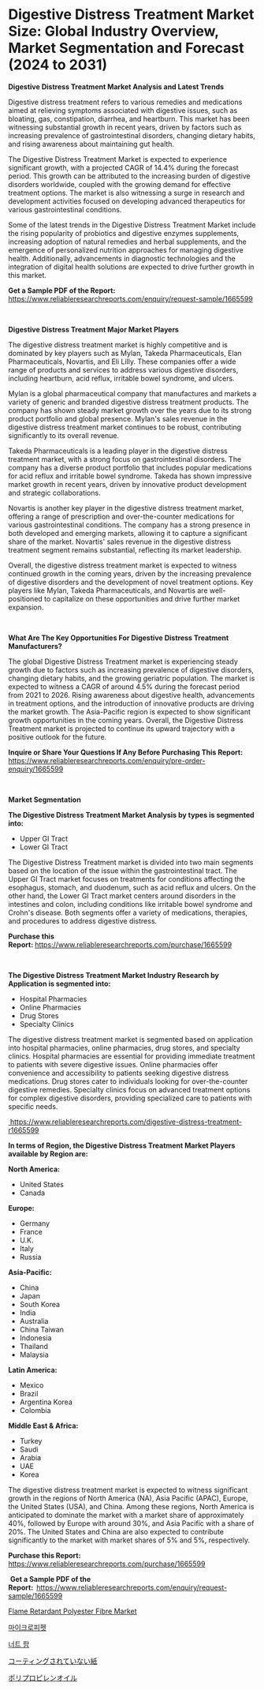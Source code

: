<p><h1>Digestive Distress Treatment Market Size: Global Industry Overview, Market Segmentation and Forecast (2024 to 2031)</h1></p><p><strong>Digestive Distress Treatment Market Analysis and Latest Trends</strong></p>
<p><p>Digestive distress treatment refers to various remedies and medications aimed at relieving symptoms associated with digestive issues, such as bloating, gas, constipation, diarrhea, and heartburn. This market has been witnessing substantial growth in recent years, driven by factors such as increasing prevalence of gastrointestinal disorders, changing dietary habits, and rising awareness about maintaining gut health.</p><p>The Digestive Distress Treatment Market is expected to experience significant growth, with a projected CAGR of 14.4% during the forecast period. This growth can be attributed to the increasing burden of digestive disorders worldwide, coupled with the growing demand for effective treatment options. The market is also witnessing a surge in research and development activities focused on developing advanced therapeutics for various gastrointestinal conditions.</p><p>Some of the latest trends in the Digestive Distress Treatment Market include the rising popularity of probiotics and digestive enzymes supplements, increasing adoption of natural remedies and herbal supplements, and the emergence of personalized nutrition approaches for managing digestive health. Additionally, advancements in diagnostic technologies and the integration of digital health solutions are expected to drive further growth in this market.</p></p>
<p><strong>Get a Sample PDF of the Report:&nbsp;</strong> <a href="https://www.reliableresearchreports.com/enquiry/request-sample/1665599">https://www.reliableresearchreports.com/enquiry/request-sample/1665599</a></p>
<p>&nbsp;</p>
<p><strong>Digestive Distress Treatment Major Market Players</strong></p>
<p><p>The digestive distress treatment market is highly competitive and is dominated by key players such as Mylan, Takeda Pharmaceuticals, Elan Pharmaceuticals, Novartis, and Eli Lilly. These companies offer a wide range of products and services to address various digestive disorders, including heartburn, acid reflux, irritable bowel syndrome, and ulcers.</p><p>Mylan is a global pharmaceutical company that manufactures and markets a variety of generic and branded digestive distress treatment products. The company has shown steady market growth over the years due to its strong product portfolio and global presence. Mylan's sales revenue in the digestive distress treatment market continues to be robust, contributing significantly to its overall revenue.</p><p>Takeda Pharmaceuticals is a leading player in the digestive distress treatment market, with a strong focus on gastrointestinal disorders. The company has a diverse product portfolio that includes popular medications for acid reflux and irritable bowel syndrome. Takeda has shown impressive market growth in recent years, driven by innovative product development and strategic collaborations.</p><p>Novartis is another key player in the digestive distress treatment market, offering a range of prescription and over-the-counter medications for various gastrointestinal conditions. The company has a strong presence in both developed and emerging markets, allowing it to capture a significant share of the market. Novartis' sales revenue in the digestive distress treatment segment remains substantial, reflecting its market leadership.</p><p>Overall, the digestive distress treatment market is expected to witness continued growth in the coming years, driven by the increasing prevalence of digestive disorders and the development of novel treatment options. Key players like Mylan, Takeda Pharmaceuticals, and Novartis are well-positioned to capitalize on these opportunities and drive further market expansion.</p></p>
<p>&nbsp;</p>
<p><strong>What Are The Key Opportunities For Digestive Distress Treatment Manufacturers?</strong></p>
<p><p>The global Digestive Distress Treatment market is experiencing steady growth due to factors such as increasing prevalence of digestive disorders, changing dietary habits, and the growing geriatric population. The market is expected to witness a CAGR of around 4.5% during the forecast period from 2021 to 2026. Rising awareness about digestive health, advancements in treatment options, and the introduction of innovative products are driving the market growth. The Asia-Pacific region is expected to show significant growth opportunities in the coming years. Overall, the Digestive Distress Treatment market is projected to continue its upward trajectory with a positive outlook for the future.</p></p>
<p><strong>Inquire or Share Your Questions If Any Before Purchasing This Report:</strong> <a href="https://www.reliableresearchreports.com/enquiry/pre-order-enquiry/1665599">https://www.reliableresearchreports.com/enquiry/pre-order-enquiry/1665599</a></p>
<p>&nbsp;</p>
<p><strong>Market Segmentation</strong></p>
<p><strong>The Digestive Distress Treatment Market Analysis by types is segmented into:</strong></p>
<p><ul><li>Upper GI Tract</li><li>Lower GI Tract</li></ul></p>
<p><p>The Digestive Distress Treatment market is divided into two main segments based on the location of the issue within the gastrointestinal tract. The Upper GI Tract market focuses on treatments for conditions affecting the esophagus, stomach, and duodenum, such as acid reflux and ulcers. On the other hand, the Lower GI Tract market centers around disorders in the intestines and colon, including conditions like irritable bowel syndrome and Crohn's disease. Both segments offer a variety of medications, therapies, and procedures to address digestive distress.</p></p>
<p><strong>Purchase this Report:&nbsp;</strong><a href="https://www.reliableresearchreports.com/purchase/1665599">https://www.reliableresearchreports.com/purchase/1665599</a></p>
<p>&nbsp;</p>
<p><strong>The Digestive Distress Treatment Market Industry Research by Application is segmented into:</strong></p>
<p><ul><li>Hospital Pharmacies</li><li>Online Pharmacies</li><li>Drug Stores</li><li>Specialty Clinics</li></ul></p>
<p><p>The digestive distress treatment market is segmented based on application into hospital pharmacies, online pharmacies, drug stores, and specialty clinics. Hospital pharmacies are essential for providing immediate treatment to patients with severe digestive issues. Online pharmacies offer convenience and accessibility to patients seeking digestive distress medications. Drug stores cater to individuals looking for over-the-counter digestive remedies. Specialty clinics focus on advanced treatment options for complex digestive disorders, providing specialized care to patients with specific needs.</p></p>
<p><a href="https://www.reliableresearchreports.com/digestive-distress-treatment-r1665599">&nbsp;https://www.reliableresearchreports.com/digestive-distress-treatment-r1665599</a></p>
<p><strong>In terms of Region, the Digestive Distress Treatment Market Players available by Region are:</strong></p>
<p>
    <p> <strong> North America: </strong>
        <ul>
            <li>United States</li>
            <li>Canada</li>
        </ul>
        </p> 
    <p> <strong> Europe: </strong>
        <ul>
            <li>Germany</li>
            <li>France</li>
            <li>U.K.</li>
            <li>Italy</li>
            <li>Russia</li>
        </ul>
        </p> 
    <p> <strong> Asia-Pacific: </strong>
        <ul>
            <li>China</li>
            <li>Japan</li>
            <li>South Korea</li>
            <li>India</li>
            <li>Australia</li>
            <li>China Taiwan</li>
            <li>Indonesia</li>
            <li>Thailand</li>
            <li>Malaysia</li>
        </ul>
        </p> 
    <p> <strong> Latin America: </strong>
        <ul>
            <li>Mexico</li>
            <li>Brazil</li>
            <li>Argentina Korea</li>
            <li>Colombia</li>
        </ul>
        </p> 
    <p> <strong> Middle East & Africa: </strong>
        <ul>
            <li>Turkey</li>
            <li>Saudi</li>
            <li>Arabia</li>
            <li>UAE</li>
            <li>Korea</li>
        </ul>
    </p>
    </p>
<p><p>The digestive distress treatment market is expected to witness significant growth in the regions of North America (NA), Asia Pacific (APAC), Europe, the United States (USA), and China. Among these regions, North America is anticipated to dominate the market with a market share of approximately 40%, followed by Europe with around 30%, and Asia Pacific with a share of 20%. The United States and China are also expected to contribute significantly to the market with market shares of 5% and 5%, respectively.</p></p>
<p><strong>Purchase this Report: </strong><a href="https://www.reliableresearchreports.com/purchase/1665599">https://www.reliableresearchreports.com/purchase/1665599</a></p>
<p>&nbsp;<strong>Get a Sample PDF of the Report:&nbsp;&nbsp;</strong><a href="https://www.reliableresearchreports.com/enquiry/request-sample/1665599">https://www.reliableresearchreports.com/enquiry/request-sample/1665599</a></p>
<p><strong></strong></p>
<p><p><a href="https://issuu.com/reportprime-2/docs/flame-retardant-polyester-fibre-market-size-2030.p">Flame Retardant Polyester Fibre Market</a></p><p><a href="https://medium.com/@florianwolf50/%EB%A7%88%EC%9D%B4%ED%81%AC%EB%A1%9C-%ED%94%BC%ED%8E%AB-%EC%8B%9C%EC%9E%A5-%EB%B6%84%EC%84%9D-%EA%B7%B8%EC%9D%98-cagr-%EC%8B%9C%EC%9E%A5-%EC%84%B8%EB%B6%84%ED%99%94-%EB%B0%8F-%EA%B8%80%EB%A1%9C%EB%B2%8C-%EC%82%B0%EC%97%85-%EA%B0%9C%EC%9A%94-cde91233167d">마이크로피펫</a></p><p><a href="https://medium.com/@raymondietrich7892023/%EA%B2%AC%EA%B3%BC%EB%A5%98-%EC%8B%9C%EC%9E%A5-%EB%B6%84%EC%84%9D-%EC%97%B0%ED%8F%89%EA%B7%A0-%EC%84%B1%EC%9E%A5%EB%A5%A0-cagr-%EC%8B%9C%EC%9E%A5-%EC%84%B8%EB%B6%84%ED%99%94-%EB%B0%8F-%EC%A0%84-%EC%84%B8%EA%B3%84-%EC%82%B0%EC%97%85-%EA%B0%9C%EC%9A%94-50ae6033a7e8">너트 팜</a></p><p><a href="https://medium.com/@amehdzmay/%E3%82%A2%E3%83%B3%E3%82%B3%E3%83%BC%E3%83%88%E7%B4%99%E5%B8%82%E5%A0%B4%E3%81%AE%E6%B4%9E%E5%AF%9F-%E5%B8%82%E5%A0%B4%E3%81%AE%E3%83%88%E3%83%AC%E3%83%B3%E3%83%89-%E6%88%90%E9%95%B7-2024%E5%B9%B4%E3%81%8B%E3%82%892031%E5%B9%B4%E3%81%BE%E3%81%A7%E3%81%AE%E4%BA%88%E6%B8%AC-1461b2ede70e">コーティングされていない紙</a></p><p><a href="https://medium.com/@skyleridges76856/pfpe%E3%82%AA%E3%82%A4%E3%83%AB%E3%81%AE%E5%B8%82%E5%A0%B4%E3%82%B7%E3%82%A7%E3%82%A2%E3%81%AE%E9%80%B2%E5%8C%96%E3%81%A8%E5%B8%82%E5%A0%B4%E6%88%90%E9%95%B7%E3%83%88%E3%83%AC%E3%83%B3%E3%83%892024%E5%B9%B4-2031%E5%B9%B4-7bb77401d7fd">ポリプロピレンオイル</a></p></p>